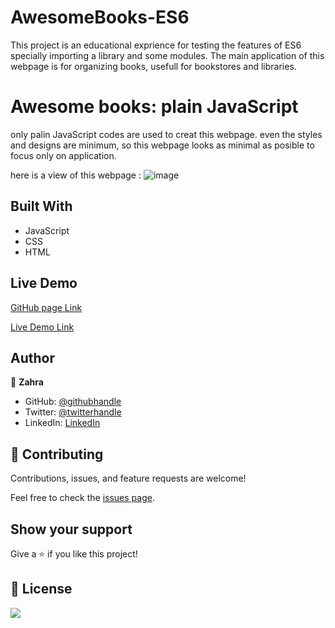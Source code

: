 # AwesomeBooks-ES6
 This project is an educational exprience for testing the features of ES6 specially importing a library and some modules.
 The main application of this webpage is for organizing books, usefull for bookstores and libraries.
 # Awesome books: plain JavaScript
 only palin JavaScript codes are used to creat this webpage. even the styles and designs are minimum, so this webpage looks as minimal as posible to focus only on application. 
 
here is a view of this webpage :
![image](https://user-images.githubusercontent.com/78906545/155004272-5708a917-5722-4672-adaf-d15fc78d2ff1.png)
## Built With
- JavaScript
- CSS
- HTML

## Live Demo
[GitHub page Link](https://zahraarshia.github.io/AwesomeBooks-ES6/)

[Live Demo Link](https://raw.githack.com/ZahraArshia/Awesome-books/main/index.html)

## Author
👤 **Zahra**

- GitHub: [@githubhandle](https://github.com/githubhandle)
- Twitter: [@twitterhandle](https://twitter.com/twitterhandle)
- LinkedIn: [LinkedIn](https://linkedin.com/in/linkedinhandle)

## 🤝 Contributing

Contributions, issues, and feature requests are welcome!

Feel free to check the [issues page](../../issues/).

## Show your support

Give a ⭐️ if you like this project!

## 📝 License
![](https://img.shields.io/badge/Microverse-blueviolet)
